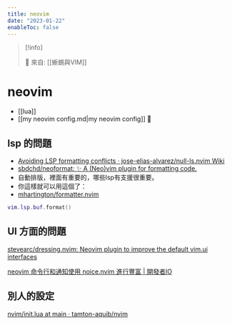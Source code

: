 ```yaml
---
title: neovim
date: "2023-01-22"
enableToc: false
---
```


> [!info]
>
> 🌱 來自: [[蜥蜴與VIM]]

# neovim

- [[lua]]
- [[my neovim config.md|my neovim config]] 🖖

## lsp 的問題
- [Avoiding LSP formatting conflicts · jose-elias-alvarez/null-ls.nvim Wiki](https://github.com/jose-elias-alvarez/null-ls.nvim/wiki/Avoiding-LSP-formatting-conflicts)
- [sbdchd/neoformat: :sparkles: A (Neo)vim plugin for formatting code.](https://github.com/sbdchd/neoformat)
- 自動排版，裡面有重要的，哪些lsp有支援很重要。
- 你這樣就可以用這個了：
- [mhartington/formatter.nvim](https://github.com/mhartington/formatter.nvim)

```lua
vim.lsp.buf.format()
```

## UI 方面的問題
[stevearc/dressing.nvim: Neovim plugin to improve the default vim.ui interfaces](https://github.com/stevearc/dressing.nvim)

[neovim 命令行和通知使用 noice.nvim 進行豐富 | 開發者IO](https://dev.classmethod.jp/articles/eetann-noice-nvim-beginner/)

## 別人的設定

[nvim/init.lua at main · tamton-aquib/nvim](https://github.com/tamton-aquib/nvim/blob/main/init.lua)

